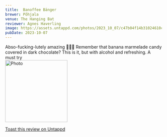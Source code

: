 ```yaml
---
title:  Banoffee Bänger
brewer: Põhjala
venue: The Hanging Bat
reviewer: Agnes Haverling
image: https://assets.untappd.com/photos/2023_10_07/c47b04f14b31024610cc283801a77a51_200x200.jpg
pubDate: 2023-10-07
---
```


Abso&#45;fucking&#45;lutely amazing 🍌🍫🥃
Remember that banana marmelade candy covered in dark chocolate? This is it, but with alcohol and refreshing. A must try
						  <br />
						  <img height="200" width="200" src="https://assets.untappd.com/photos/2023_10_07/c47b04f14b31024610cc283801a77a51_200x200.jpg" alt="Photo">         
						
[Toast this review on Untappd](https://untappd.com/user/&#45;Spacebacon&#45;/checkin/1320685324)
